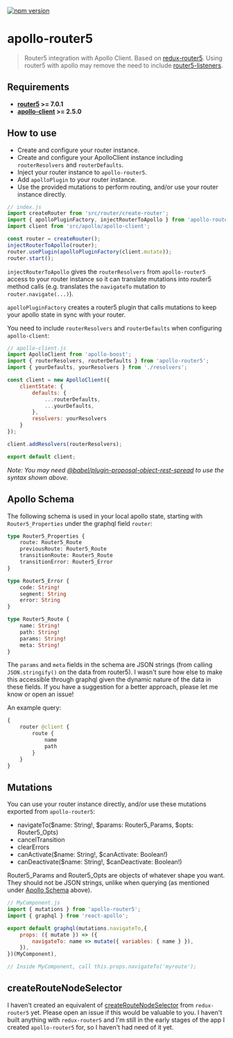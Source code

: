 [![npm version](https://badge.fury.io/js/apollo-router5.svg)](https://badge.fury.io/js/apollo-router5)

# apollo-router5

> Router5 integration with Apollo Client. Based on [redux-router5](https://github.com/router5/router5/tree/master/packages/redux-router5). Using router5 with apollo may remove the need to include [router5-listeners](https://router5.js.org/advanced/listeners-plugin).

## Requirements

- __[router5](https://github.com/router5/router5) >= 7.0.1__
- __[apollo-client](https://github.com/apollographql/apollo-client) >= 2.5.0__

## How to use

- Create and configure your router instance.
- Create and configure your ApolloClient instance including `routerResolvers` and `routerDefaults`.
- Inject your router instance to `apollo-router5`.
- Add `apolloPlugin` to your router instance.
- Use the provided mutations to perform routing, and/or use your router instance directly.

```javascript
// index.js
import createRouter from 'src/router/create-router';
import { apolloPluginFactory, injectRouterToApollo } from 'apollo-router5';
import client from 'src/apollo/apollo-client';

const router = createRouter();
injectRouterToApollo(router);
router.usePlugin(apolloPluginFactory(client.mutate));
router.start();
```

`injectRouterToApollo` gives the `routerResolvers` from `apollo-router5` access to your router instance so it can translate mutations into router5 method calls (e.g. translates the `navigateTo` mutation to `router.navigate(...)`).

`apolloPluginFactory` creates a router5 plugin that calls mutations to keep your apollo state in sync with your router.

You need to include `routerResolvers` and `routerDefaults` when configuring `apollo-client`:

```javascript
// apollo-client.js
import ApolloClient from 'apollo-boost';
import { routerResolvers, routerDefaults } from 'apollo-router5';
import { yourDefaults, yourResolvers } from './resolvers';

const client = new ApolloClient({
    clientState: {
        defaults: {
            ...routerDefaults,
            ...yourDefaults,
        },
        resolvers: yourResolvers
    }
});

client.addResolvers(routerResolvers);

export default client;
```

_Note: You may need [@babel/plugin-proposal-object-rest-spread](https://babeljs.io/docs/en/babel-plugin-proposal-object-rest-spread) to use the syntax shown above._

## Apollo Schema

The following schema is used in your local apollo state, starting with `Router5_Properties` under the graphql field `router`:

```graphql
type Router5_Properties {
    route: Router5_Route
    previousRoute: Router5_Route
    transitionRoute: Router5_Route
    transitionError: Router5_Error
}

type Router5_Error {
    code: String!
    segment: String
    error: String
}

type Router5_Route {
    name: String!
    path: String!
    params: String!
    meta: String!
}
```

The `params` and `meta` fields in the schema are JSON strings (from calling `JSON.stringify()` on the data from router5). I wasn't sure how else to make this accessible through graphql given the dynamic nature of the data in these fields. If you have a suggestion for a better approach, please let me know or open an issue!

An example query:

```graphql
{
    router @client {
        route {
            name
            path
        }
    }
}
```

## Mutations

You can use your router instance directly, and/or use these mutations exported from `apollo-router5`:

- navigateTo($name: String!, $params: Router5_Params, $opts: Router5_Opts)
- cancelTransition
- clearErrors
- canActivate($name: String!, $canActivate: Boolean!)
- canDeactivate($name: String!, $canDeactivate: Boolean!)

Router5_Params and Router5_Opts are objects of whatever shape you want. They should not be JSON strings, unlike when querying (as mentioned under [Apollo Schema](#apollo-schema) above).

```javascript
// MyComponent.js
import { mutations } from 'apollo-router5';
import { graphql } from 'react-apollo';

export default graphql(mutations.navigateTo,{
    props: ({ mutate }) => ({
        navigateTo: name => mutate({ variables: { name } }),
    }),
})(MyComponent),

// Inside MyComponent, call this.props.navigateTo('myroute');
```

## createRouteNodeSelector

I haven't created an equivalent of [createRouteNodeSelector](https://github.com/router5/router5/tree/master/packages/redux-router5#route-node-selector) from `redux-router5` yet. Please open an issue if this would be valuable to you. I haven't built anything with `redux-router5` and I'm still in the early stages of the app I created `apollo-router5` for, so I haven't had need of it yet.
